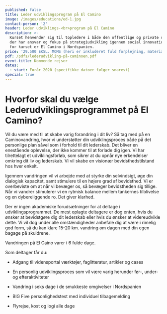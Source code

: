```yaml
---
published: false
title: Leder udviklingsprogram på El Camino
image: /images/educations/ed-1.jpg
contact-person: '2'
header: Leder udviklings-<br>program på El Camino
description: >-
  Kurset henvender sig til topledere i både den offentlige og private sektor,
  der har ansvar og fokus på strategiudvikling igennem social innovation. Rammen
  for kurset er El Camino i Nordspanien.
price: '29.500 EKSL. MOMS (heri er inkluderet fuld forplejning, materialer og rejse) '
pdf: /pdfs/lederudvikling-på-caminoen.pdf
event-title: Kommende rejser
dates:
  - start: Forår 2020 (specifikke datoer følger snarest)
special: true
---
```


# Hvorfor skal du vælge Lederudviklingsprogrammet på El Camino?

Vil du være med til at skabe varig forandring i dit liv? Så tag med på en Caminovandring, hvor vi understøtter din udviklingsproces både på det personlige plan såvel som i forhold til dit lederskab. Det bliver en enestående oplevelse, der ikke kommer til at forlade dig igen. Vi har tilrettelagt et udviklingsforløb, som sikrer at du opnår nye erkendelser omkring dit liv og lederskab. Vi vil skabe en visionær bevidsthedstilstand hos hver enkelt.

Igennem vandringen vil vi arbejde med at styrke din selvindsigt, øge din dialogisk kapacitet, samt stimulere til en højere grad af bevidsthed. Vi er overbeviste om at når vi bevæger os, så bevæger bevidstheden sig tillige. Når vi vandrer stimulerer vi en rytmisk balance mellem tankernes tilblivelse og en dybereliggende ro. Det giver klarhed.

Der er ingen akademiske forudsætninger for at deltage i udviklingsprogrammet. De mest oplagte deltagere er dog enten, hvis du ønsker at bevidstgøre dig dit lederskab eller hvis du ønsker at videreudvikle dette. Vi vil dog under alle omstændigheder anbefale dig at være i rimelig god form, så du kan klare 15-20 km. vandring om dagen med din egen bagage på skuldrene.

Vandringen på El Caino varer i 6 fulde dage.

Som deltager får du:

- Adgang til vidensportal værktøjer, faglitteratur, artikler og cases

- En personlig udviklingsproces som vil være varig herunder før-, under- og efteraktiviteter

- Vandring i seks dage i de smukkeste omgivelser i Nordspanien

- BIG Five personlighedstest med individuel tilbagemelding

- Flyrejse, kost og logi alle dage
